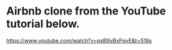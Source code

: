 # Airbnb clone from the YouTube tutorial below.

https://www.youtube.com/watch?v=psB9vBxPqvE&t=518s
